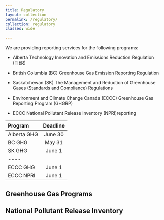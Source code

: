 ```yaml
---
title: Regulatory
layout: collection
permalink: /regulatory/
collection: regulatory
classes: wide

---
```

We are providing reporting services for the following programs: 

- Alberta Technology Innovation and Emissions Reduction Regulation (TIER)

- British Columbia (BC) Greenhouse Gas Emission Reporting Regulation

- Saskatchewan (SK) The Management and Reduction of Greenhouse Gases (Standards and Compliance) Regulations

- Environment and Climate Change Canada (ECCC) Greenhouse Gas Reporting Program (GHGRP)

- ECCC National Pollutant Release Inventory (NPRI)reporting


| Program | Deadline | 
|:--------|:-------:|
| Alberta GHG   | June 30   | 
| BC GHG   | May 31   | 
| SK GHG   | June 1   | 
|----
| ECCC GHG   | June 1   | 
| ECCC NPRI   | June 1   | 




## Greenhouse Gas Programs





## National Pollutant Release Inventory